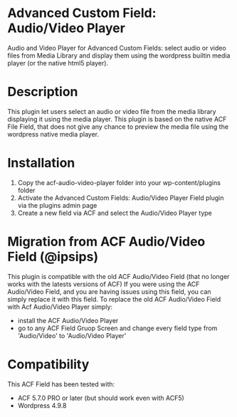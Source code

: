 # Advanced Custom Field: Audio/Video Player
Audio and Video Player for Advanced Custom Fields: select audio or video files from Media Library and display them using the wordpress builtin media player (or the native html5 player). 

# Description
This plugin let users select an audio or video file from the media library displaying it using the media player.
This plugin is based on the native ACF File Field, that does not give any chance to preview the media file using the wordpress native media player.

# Installation
1. Copy the acf-audio-video-player folder into your wp-content/plugins folder
2. Activate the Advanced Custom Fields: Audio/Video Player Field plugin via the plugins admin page
3. Create a new field via ACF and select the Audio/Video Player type

# Migration from ACF Audio/Video Field (@ipsips)
This plugin is compatible with the old ACF Audio/Video Field (that no longer works with the latests versions of ACF)
If you were using the ACF Audio/Video Field, and you are having issues using this field, you can simply replace it with this field.
To replace the old ACF Audio/Video Field with Acf Audio/Video Player simply:
- install the ACF Audio/Video Player
- go to any ACF Field Gruop Screen and change every field type from 'Audio/Video' to 'Audio/Video Player'


# Compatibility
This ACF Field has been tested with:
- ACF 5.7.0 PRO or later (but should work even with ACF5)
- Wordpress 4.9.8

